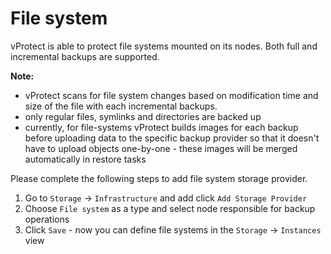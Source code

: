 # File system

vProtect is able to protect file systems mounted on its nodes. Both full and incremental backups are supported.

**Note:**

* vProtect scans for file system changes based on modification time and size of the file with each incremental backups.
* only regular files, symlinks and directories are backed up
* currently, for file-systems vProtect builds images for each backup before uploading data to the specific backup provider so that it doesn't have to upload objects one-by-one - these images will be merged automatically in restore tasks

Please complete the following steps to add file system storage provider.

1. Go to `Storage` -&gt; `Infrastructure` and add click `Add Storage Provider`
2. Choose `File system` as a type and select node responsible for backup operations
3. Click `Save` - now you can define file systems in the `Storage` -&gt; `Instances` view

